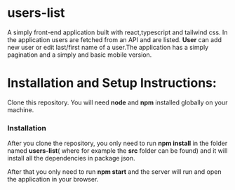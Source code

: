 # users-list

A simply front-end application built with react,typescript and tailwind css.
In the application users are fetched from an API and are listed. **User** can add new user or edit last/first name of a user.The application has a simply pagination and a simply and basic mobile version.

# Installation and Setup Instructions:

Clone this repository. You will need **node** and **npm** installed globally on your machine.

### Installation

After you clone the repository, you only need to run **npm install** in the folder named **users-list**( where for example the **src** folder can be found) and it will install all the dependencies in package json.

After that you only need to run **npm start** and the server will run and open the application in your browser.
